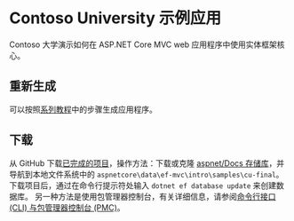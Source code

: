 # <a name="contoso-university-sample-app"></a>Contoso University 示例应用

Contoso 大学演示如何在 ASP.NET Core MVC web 应用程序中使用实体框架核心。

## <a name="build-it-from-scratch"></a>重新生成

可以按照[系列教程](https://docs.microsoft.com/aspnet/core/data/ef-mvc/intro)中的步骤生成应用程序。

## <a name="download-it"></a>下载

从 GitHub 下载[已完成的项目](https://github.com/aspnet/Docs/tree/master/aspnetcore/data/ef-mvc/intro/samples/cu-final)，操作方法：下载或克隆 [aspnet/Docs 存储库](https://github.com/aspnet/Docs)，并导航到本地文件系统中的 `aspnetcore\data\ef-mvc\intro\samples\cu-final`。  下载项目后，通过在命令行提示符处输入 `dotnet ef database update` 来创建数据库。 另一种方法是使用包管理器控制台，有关详细信息，请参阅[命令行接口 (CLI) 与包管理器控制台 (PMC)](https://docs.microsoft.com/aspnet/core/data/ef-mvc/migrations#command-line-interface-cli-vs-package-manager-console-pmc)。
